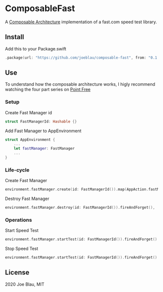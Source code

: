 # ComposableFast

A [Composable Architecture](https://github.com/pointfreeco/swift-composable-architecture) implementation of a fast.com speed test library.

## Install

Add this to your Package.swift

```swift
.package(url: "https://github.com/joeblau/composable-fast", from: "0.1.0"),
```

## Use

To understand how the composable architecture works, I higly recommend watching the four part series on [Point Free](https://www.pointfree.co/collections/composable-architecture/a-tour-of-the-composable-architecture/ep100-a-tour-of-the-composable-architecture-part-1)

### Setup

Create Fast Manager id

```swift
struct FastManagerId: Hashable {}
```

Add Fast Manager to AppEnvironment

```swift
struct AppEnvironment {
    ...
    let fastManager: FastManager
    ...
}
```

### Life-cycle

Create Fast Manager

```swift 
environment.fastManager.create(id: FastManagerId()).map(AppAction.fastManager)
```

Destroy Fast Manager

```swift
environment.fastManager.destroy(id: FastManagerId()).fireAndForget(),
``` 

### Operations

Start Speed Test

```swift
environment.fastManager.startTest(id: FastManagerId()).fireAndForget()
```

Stop Speed Test

```swift
environment.fastManager.startTest(id: FastManagerId()).fireAndForget()
```

## License

2020 Joe Blau, MIT